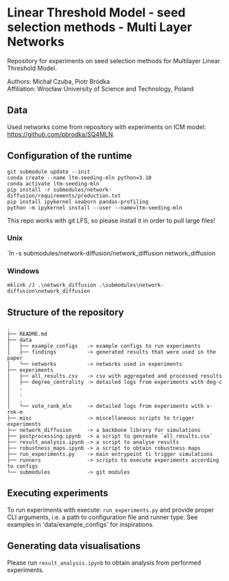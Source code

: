 # Linear Threshold Model - seed selection methods - Multi Layer Networks

Repository for experiments on seed selection methods for Multilayer Linear 
Threshold Model.

Authors: Michał Czuba, Piotr Bródka  
Affiliation: Wrocław University of Science and Technology, Poland

## Data

Used networks come from repository with experiments on ICM model: 
https://github.com/pbrodka/SQ4MLN.

## Configuration of the runtime

```
git submodule update --init
conda create --name ltm-seeding-mln python=3.10
conda activate ltm-seeding-mln
pip install -r submodules/network-diffusion/requirements/production.txt
pip install ipykernel seaborn pandas-profiling
python -m ipykernel install --user --name=ltm-seeding-mln
```

This repo works with git LFS, so please install it in order to pull large files!

### Unix

`ln -s submodules/network-diffusion/network_diffusion network_diffusion

### Windows

`mklink /J .\network_diffusion .\submodules\network-diffusion\network_diffusion`


## Structure of the repository
```
.
├── README.md
├── data
│   ├── example_configs   -> example configs to run experiments
│   ├── findings          -> generated results that were used in the paper
│   └── networks          -> networks used in experiments
├── experiments
│   ├── all_results.csv   -> csv with aggregated and processed results
│   ├── degree_centrality -> detailed logs from experiments with deg-c
│   .
│   .
│   .
│   └── vote_rank_mln     -> detailed logs from experiments with v-rnk-m
├── misc                  -> miscellaneous scripts to trigger experiments
├── network_diffusion     -> a backbone library for simulations
├── postprocessing.ipynb  -> a script to genreate `all_results.csv`
├── result_analysis.ipynb -> a script to analyse results
├── robustness_maps.ipynb -> a script to obtain robustness maps
├── run_experiments.py    -> main entrypoint ti trigger simulations
├── runners               -> scripts to execute experiments according to configs
└── submodules            -> git modules
```

## Executing experiments

To run experiments with execute: `run_experiments.py` and provide proper CLI
arguments, i.e. a path to configuration file and runner type. See examples in
'data/example_configs' for inspirations. 

## Generating data visualisations

Please run `result_analysis.ipynb` to obtain analysis from performed 
experiments.
